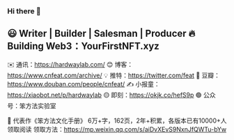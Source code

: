 ### Hi there 👋

😃 Writer | Builder | Salesman | Producer
🔥 Building Web3：YourFirstNFT.xyz
---
✉️ 通讯：https://hardwaylab.com/
😊 博客：https://www.cnfeat.com/archive/
💡 推特：https://twitter.com/feat
📗 豆瓣：https://www.douban.com/people/cnfeat/
✍️ 小报童：https://xiaobot.net/p/hardwaylab
🟡 即刻：https://okjk.co/hefS9p
🟢 公众号：笨方法实验室

📙 代表作《笨方法文化手册》
6万+字，162页，2年+积累，各版本已有10000+人领取阅读
领取方法：https://mp.weixin.qq.com/s/aiDvXEvS9NxnJfQWTu-bYw
